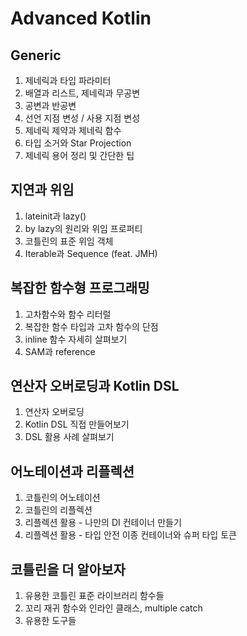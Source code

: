 # Advanced Kotlin

## Generic

1. 제네릭과 타입 파라미터
2. 배열과 리스트, 제네릭과 무공변
3. 공변과 반공변
4. 선언 지점 변성 / 사용 지점 변성
5. 제네릭 제약과 제네릭 함수
6. 타입 소거와 Star Projection
7. 제네릭 용어 정리 및 간단한 팁

## 지연과 위임

1. lateinit과 lazy()
2. by lazy의 원리와 위임 프로퍼티
3. 코틀린의 표준 위임 객체
4. Iterable과 Sequence (feat. JMH)

## 복잡한 함수형 프로그래밍

1. 고차함수와 함수 리터럴
2. 복잡한 함수 타입과 고차 함수의 단점
3. inline 함수 자세히 살펴보기
4. SAM과 reference

## 연산자 오버로딩과 Kotlin DSL

1. 연산자 오버로딩
2. Kotlin DSL 직접 만들어보기
3. DSL 활용 사례 살펴보기

## 어노테이션과 리플렉션

1. 코틀린의 어노테이션
2. 코틀린의 리플렉션
3. 리플렉션 활용 - 나만의 DI 컨테이너 만들기
4. 리플렉션 활용 - 타입 안전 이종 컨테이너와 슈퍼 타입 토큰

## 코틀린을 더 알아보자

1. 유용한 코틀린 표준 라이브러리 함수들
2. 꼬리 재귀 함수와 인라인 클래스, multiple catch
3. 유용한 도구들
